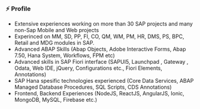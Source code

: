 
<!--
**Yunustuzun/Yunustuzun** is a ✨ _special_ ✨ repository because its `README.md` (this file) appears on your GitHub profile.

Here are some ideas to get you started:

- 🔭 I’m currently working on ...
- 🌱 I’m currently learning ...
- 👯 I’m looking to collaborate on ...
- 🤔 I’m looking for help with ...
- 💬 Ask me about ...
- 📫 How to reach me: ...
- 😄 Pronouns: ...
- ⚡ Fun fact: ...
-->

### ⚡ Profile
- Extensive experiences working on more than 30 SAP projects and many non-Sap Mobile and Web projects
- Experinced on MM, SD, PP, FI, CO, QM, WM, PM, HR, DMS, PS, BPC, Retail and MDG modules in SAP.
- Advanced ABAP Skills (Abap Objects, Adobe Interactive Forms, Abap 7.50, Hana System, Workflows, FPM etc)
- Advanced skills in SAP Fiori interface (SAPUI5, Launchpad , Gateway , Odata, Web IDE, jQuery, Configurations etc., Fiori Elements, Annotations)
- SAP Hana spesific technologies experienced (Core Data Services, ABAP Managed Database Procedures, SQL Scripts, CDS Annotations)
- Frontend, Backend Experiences (NodeJS, ReactJS, AngularJS, Ionic, MongoDB, MySQL, Firebase etc.) 
